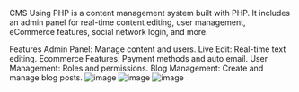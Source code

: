 CMS Using PHP is a content management system built with PHP. It includes an admin panel for real-time content editing, user management, eCommerce features, social network login, and more.

Features
Admin Panel: Manage content and users.
Live Edit: Real-time text editing.
Ecommerce Features: Payment methods and auto email.
User Management: Roles and permissions.
Blog Management: Create and manage blog posts.
![image](https://github.com/khaled71612000/CMS-Using-PHP/assets/59780800/aacb94b4-5f27-4aa8-9135-d3a97e190fa7)
![image](https://github.com/khaled71612000/CMS-Using-PHP/assets/59780800/fa10c618-f4f7-4985-b39c-7aa48964b8d0)
![image](https://github.com/khaled71612000/CMS-Using-PHP/assets/59780800/6061a884-1425-40a0-be53-d32f2cc39f70)
